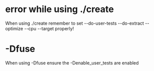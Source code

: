 
# error while using ./create
When using ./create remember to set  --do-user-tests --do-extract --optimize --cpu --target properly!


# -Dfuse
When using -Dfuse ensure the -Denable_user_tests are enabled
